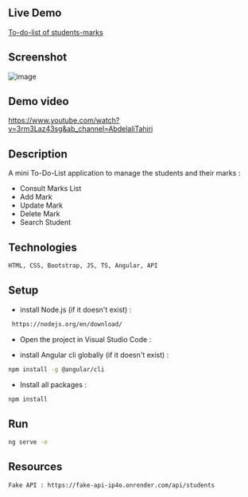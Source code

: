 ## Live Demo

[To-do-list of students-marks](https://tahiriabdo131.github.io/crud-marks-angular/)


## Screenshot

![image](https://user-images.githubusercontent.com/56969009/213930819-e5024c77-8d23-477d-8d96-8b8e3e8ea773.png)


## Demo video
https://www.youtube.com/watch?v=3rm3Laz43sg&ab_channel=AbdelaliTahiri


## Description

A mini To-Do-List application to manage the students and their marks :
- Consult Marks List
- Add Mark
- Update Mark
- Delete Mark
- Search Student


## Technologies

```sh
HTML, CSS, Bootstrap, JS, TS, Angular, API
```


## Setup

- install Node.js (if it doesn't exist) :
```sh
 https://nodejs.org/en/download/
```

- Open the project in Visual Studio Code : 


- install Angular cli globally (if it doesn't exist) : 
```sh
npm install -g @angular/cli
```

- Install all packages : 
```sh
npm install
```


## Run

```sh
ng serve -o
```


## Resources


```sh
Fake API : https://fake-api-ip4o.onrender.com/api/students 
```

